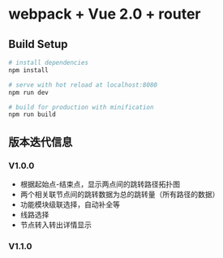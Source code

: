 # webpack + Vue 2.0 + router

## Build Setup

``` bash
# install dependencies
npm install

# serve with hot reload at localhost:8080
npm run dev

# build for production with minification
npm run build
```

## 版本迭代信息
### V1.0.0

- 根据起始点-结束点，显示两点间的跳转路径拓扑图
- 两个相关联节点间的跳转数据为总的跳转量（所有路径的数据）
- 功能模块级联选择，自动补全等
- 线路选择
- 节点转入转出详情显示

### V1.1.0

